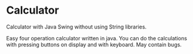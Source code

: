 # Calculator
Calculator with Java Swing without using String libraries.

Easy four operation calculator written in java. You can do the calculations with pressing buttons on display and with keyboard. May contain bugs. 
